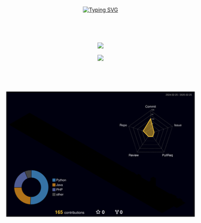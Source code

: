<div align="center">
<br><br><br>

<!-- Don't just fork or copy it. Star it, please 🥺  -->

[![Typing SVG](https://readme-typing-svg.herokuapp.com?font=Oleo+Script&color=9D9ED2&size=35&center=true&vCenter=true&width=404&height=53&lines=%E3%80%80%E3%80%80Hi+there%2C+I'm+%EB%B0%B0%EC%98%81%EB%AF%BC.+%E3%80%80%E3%80%80)](https://git.io/typing-svg)

<br><br><br>

![](https://github-readme-streak-stats.herokuapp.com/?user=youngmin109&theme=dark&hide_border=true)

![](https://github-readme-stats.vercel.app/api/top-langs/?username=youngmin109&layout=compact&theme=material-palenight&hide_border=true&bg_color=20232a&icon_color=E3E3E3A8&text_color=fff&title_color=918FE0&count_private=true&langs_count=8&card_width=360)

<br><br><br>

![](./profile-3d-contrib/profile-night-rainbow.svg)

</div>
